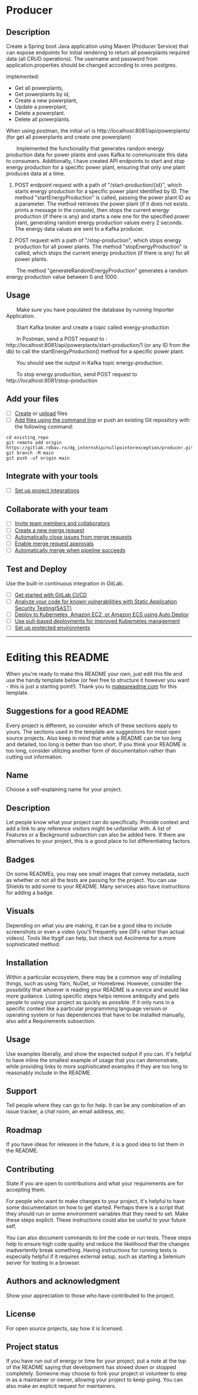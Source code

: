 # Producer

## Description


Create a Spring boot Java application using Maven (Producer Service) that can expose endpoints for initial rendering to return all powerplants required data (all CRUD operations).
The username and password from application.properties should be changed according to ones postgres.

implemented:
- Get all powerplants,
- Get powerplants by id,
- Create a new powerplant,
- Update a powerplant,
- Delete a powerplant.
- Delete all powerplants.

When using postman, the initial url is http://localhost:8081/api/powerplants/ (for get all powerplants and create one powerplant)

<p style="text-indent: 2em;"> Implemented the functionality that generates random energy production data for power plants and uses Kafka to communicate this data to consumers. 
Additionally,  I have created API endpoints to start and stop energy production for a specific power plant, ensuring that only one plant produces data at a time. </p>
    
1. POST endpoint request with a path of "/start-production/{id}", which starts energy production for a specific power plant identified by  ID. 
The method "startEnergyProduction" is called, passing the power plant ID as a parameter. The method retrieves the power plant (if it does not exists. prints a message in the console), then stops the current energy production (if there is any) and starts a new one for the specified power plant, generating random energy production values every 2 seconds. The  energy data values are sent to a Kafka producer.

2. POST request with a path of "/stop-production", which stops energy production for all power plants. The method "stopEnergyProduction" is called, which stops the current energy production (if there is any) for all power plants.

<p style="text-indent: 2em;">The method "generateRandomEnergyProduction" generates a random energy production value between 0 and 1000. </p>

## Usage

<p style="text-indent: 2em;">Make sure you have populated the database by running Importer Application.  </p>
<p style="text-indent: 2em;">Start Kafka broker  and create a topic called energy-production</p>
<p style="text-indent: 2em;">In Postman, send a POST request to : http://localhost:8081/api/powerplants/start-production/1  (or any ID from the db) to call the startEnergyProduction() method for a specific power plant. </p>
<p style="text-indent: 2em;">You should see the output in Kafka topic energy-production.</p>
<p style="text-indent: 2em;">To stop energy production, send  POST request to  http://localhost:8081/stop-production</p>


## Add your files

- [ ] [Create](https://docs.gitlab.com/ee/user/project/repository/web_editor.html#create-a-file) or [upload](https://docs.gitlab.com/ee/user/project/repository/web_editor.html#upload-a-file) files
- [ ] [Add files using the command line](https://docs.gitlab.com/ee/gitlab-basics/add-file.html#add-a-file-using-the-command-line) or push an existing Git repository with the following command:

```
cd existing_repo
git remote add origin https://gitlab.rdbav.ro/dg_internship/nullpointerexception/producer.git
git branch -M main
git push -uf origin main
```

## Integrate with your tools

- [ ] [Set up project integrations](https://gitlab.rdbav.ro/dg_internship/nullpointerexception/producer/-/settings/integrations)

## Collaborate with your team

- [ ] [Invite team members and collaborators](https://docs.gitlab.com/ee/user/project/members/)
- [ ] [Create a new merge request](https://docs.gitlab.com/ee/user/project/merge_requests/creating_merge_requests.html)
- [ ] [Automatically close issues from merge requests](https://docs.gitlab.com/ee/user/project/issues/managing_issues.html#closing-issues-automatically)
- [ ] [Enable merge request approvals](https://docs.gitlab.com/ee/user/project/merge_requests/approvals/)
- [ ] [Automatically merge when pipeline succeeds](https://docs.gitlab.com/ee/user/project/merge_requests/merge_when_pipeline_succeeds.html)

## Test and Deploy

Use the built-in continuous integration in GitLab.

- [ ] [Get started with GitLab CI/CD](https://docs.gitlab.com/ee/ci/quick_start/index.html)
- [ ] [Analyze your code for known vulnerabilities with Static Application Security Testing(SAST)](https://docs.gitlab.com/ee/user/application_security/sast/)
- [ ] [Deploy to Kubernetes, Amazon EC2, or Amazon ECS using Auto Deploy](https://docs.gitlab.com/ee/topics/autodevops/requirements.html)
- [ ] [Use pull-based deployments for improved Kubernetes management](https://docs.gitlab.com/ee/user/clusters/agent/)
- [ ] [Set up protected environments](https://docs.gitlab.com/ee/ci/environments/protected_environments.html)

***

# Editing this README

When you're ready to make this README your own, just edit this file and use the handy template below (or feel free to structure it however you want - this is just a starting point!). Thank you to [makeareadme.com](https://www.makeareadme.com/) for this template.

## Suggestions for a good README
Every project is different, so consider which of these sections apply to yours. The sections used in the template are suggestions for most open source projects. Also keep in mind that while a README can be too long and detailed, too long is better than too short. If you think your README is too long, consider utilizing another form of documentation rather than cutting out information.

## Name
Choose a self-explaining name for your project.

## Description
Let people know what your project can do specifically. Provide context and add a link to any reference visitors might be unfamiliar with. A list of Features or a Background subsection can also be added here. If there are alternatives to your project, this is a good place to list differentiating factors.

## Badges
On some READMEs, you may see small images that convey metadata, such as whether or not all the tests are passing for the project. You can use Shields to add some to your README. Many services also have instructions for adding a badge.

## Visuals
Depending on what you are making, it can be a good idea to include screenshots or even a video (you'll frequently see GIFs rather than actual videos). Tools like ttygif can help, but check out Asciinema for a more sophisticated method.

## Installation
Within a particular ecosystem, there may be a common way of installing things, such as using Yarn, NuGet, or Homebrew. However, consider the possibility that whoever is reading your README is a novice and would like more guidance. Listing specific steps helps remove ambiguity and gets people to using your project as quickly as possible. If it only runs in a specific context like a particular programming language version or operating system or has dependencies that have to be installed manually, also add a Requirements subsection.

## Usage
Use examples liberally, and show the expected output if you can. It's helpful to have inline the smallest example of usage that you can demonstrate, while providing links to more sophisticated examples if they are too long to reasonably include in the README.

## Support
Tell people where they can go to for help. It can be any combination of an issue tracker, a chat room, an email address, etc.

## Roadmap
If you have ideas for releases in the future, it is a good idea to list them in the README.

## Contributing
State if you are open to contributions and what your requirements are for accepting them.

For people who want to make changes to your project, it's helpful to have some documentation on how to get started. Perhaps there is a script that they should run or some environment variables that they need to set. Make these steps explicit. These instructions could also be useful to your future self.

You can also document commands to lint the code or run tests. These steps help to ensure high code quality and reduce the likelihood that the changes inadvertently break something. Having instructions for running tests is especially helpful if it requires external setup, such as starting a Selenium server for testing in a browser.

## Authors and acknowledgment
Show your appreciation to those who have contributed to the project.

## License
For open source projects, say how it is licensed.

## Project status
If you have run out of energy or time for your project, put a note at the top of the README saying that development has slowed down or stopped completely. Someone may choose to fork your project or volunteer to step in as a maintainer or owner, allowing your project to keep going. You can also make an explicit request for maintainers.
